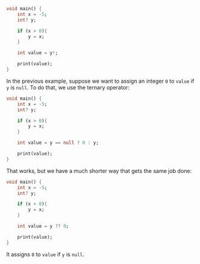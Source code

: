 ```dart
void main() {
    int x = -5;
    int? y;

    if (x > 0){
        y = x;
    }

    int value = y!;

    print(value);
}
```

In the previous example, suppose we want to assign an integer `0` to `value` if `y` is `null`. To do that, we use the ternary operator:

```dart
void main() {
    int x = -5;
    int? y;

    if (x > 0){
        y = x;
    }

    int value = y == null ? 0 : y;

    print(value);
}
```

That works, but we have a much shorter way that gets the same job done:

```dart
void main() {
    int x = -5;
    int? y;

    if (x > 0){
        y = x;
    }

    int value = y ?? 0;

    print(value);
}
```

It assigns `0` to `value` if `y` is `null`.
